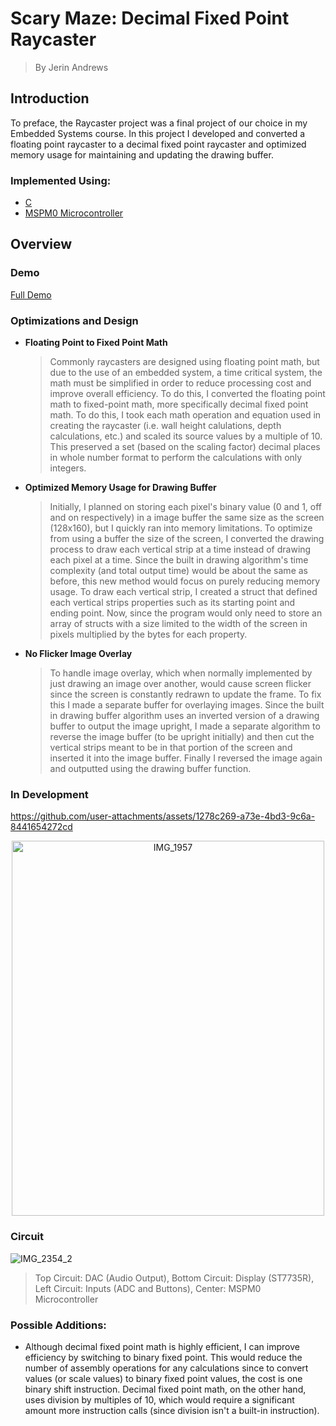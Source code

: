 # Scary Maze: Decimal Fixed Point Raycaster
> By Jerin Andrews

## Introduction
To preface, the Raycaster project was a final project of our choice in my Embedded Systems course. In this project I developed and converted a floating point raycaster to a decimal fixed point raycaster and optimized memory usage for maintaining and updating the drawing buffer.

### Implemented Using:
+ [C](https://devdocs.io/c/)
+ [MSPM0 Microcontroller](https://software-dl.ti.com/msp430/esd/MSPM0-SDK/1_00_00_04/docs/english/MSPM0_SDK_Documentation_Overview.html)


## Overview
### Demo
[Full Demo](https://www.youtube.com/watch?v=zPbL96ubVow)

### Optimizations and Design
+ **Floating Point to Fixed Point Math**

  >Commonly raycasters are designed using floating point math, but due to the use of an embedded system, a time critical system, the math must be simplified in order to reduce processing cost and improve overall efficiency. To do this, I converted the floating point math to fixed-point math, more specifically decimal fixed point math. To do this, I took each math operation and equation used in creating the raycaster (i.e. wall height calulations, depth calculations, etc.) and scaled its source values by a multiple of 10. This preserved a set (based on the scaling factor) decimal places in whole number format to perform the calculations with only integers.

+ **Optimized Memory Usage for Drawing Buffer**
  >Initially, I planned on storing each pixel's binary value (0 and 1, off and on respectively) in a image buffer the same size as the screen (128x160), but I quickly ran into memory limitations. To optimize from using a buffer the size of the screen, I converted the drawing process to draw each vertical strip at a time instead of drawing each pixel at a time. Since the built in drawing algorithm's time complexity (and total output time) would be about the same as before, this new method would focus on purely reducing memory usage. To draw each vertical strip, I created a struct that defined each vertical strips properties such as its starting point and ending point. Now, since the program would only need to store an array of structs with a size limited to the width of the screen in pixels multiplied by the bytes for each property.

+ **No Flicker Image Overlay**
  >To handle image overlay, which when normally implemented by just drawing an image over another, would cause screen flicker since the screen is constantly redrawn to update the frame. To fix this I made a separate buffer for overlaying images. Since the built in drawing buffer algorithm uses an inverted version of a drawing buffer to output the image upright, I made a separate algorithm to reverse the image buffer (to be upright initially) and then cut the vertical strips meant to be in that portion of the screen and inserted it into the image buffer. Finally I reversed the image again and outputted using the drawing buffer function.

### In Development 
https://github.com/user-attachments/assets/1278c269-a73e-4bd3-9c6a-8441654272cd

<div align="center">
<img src="https://github.com/user-attachments/assets/2df7e6d3-21fa-417a-bcbe-f13ef3440062" alt="IMG_1957" width="500" height="600">
</div>

### Circuit
![IMG_2354_2](https://github.com/user-attachments/assets/05ab0f76-e1bf-478b-89c1-e82b06e5b16e)
> Top Circuit: DAC (Audio Output), Bottom Circuit: Display (ST7735R), Left Circuit: Inputs (ADC and Buttons), Center: MSPM0 Microcontroller

### Possible Additions:
+ Although decimal fixed point math is highly efficient, I can improve efficiency by switching to binary fixed point. This would reduce the number of assembly operations for any calculations since to convert values (or scale values) to binary fixed point values, the cost is one binary shift instruction. Decimal fixed point math, on the other hand, uses division by multiples of 10, which would require a significant amount more instruction calls (since division isn't a built-in instruction).
